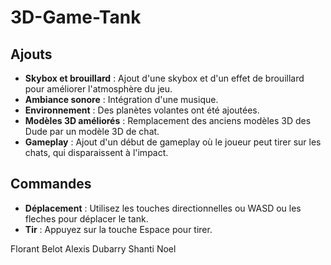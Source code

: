 # 3D-Game-Tank

## Ajouts
- **Skybox et brouillard** : Ajout d'une skybox et d'un effet de brouillard pour améliorer l'atmosphère du jeu.
- **Ambiance sonore** : Intégration d'une musique.
- **Environnement** : Des planètes volantes ont été ajoutées.
- **Modèles 3D améliorés** : Remplacement des anciens modèles 3D des Dude par un modèle 3D de chat.
- **Gameplay** : Ajout d'un début de gameplay où le joueur peut tirer sur les chats, qui disparaissent à l'impact.
  
## Commandes
- **Déplacement** : Utilisez les touches directionnelles ou WASD ou les fleches pour déplacer le tank.
- **Tir** : Appuyez sur la touche Espace pour tirer.

Florant Belot
Alexis Dubarry
Shanti Noel
